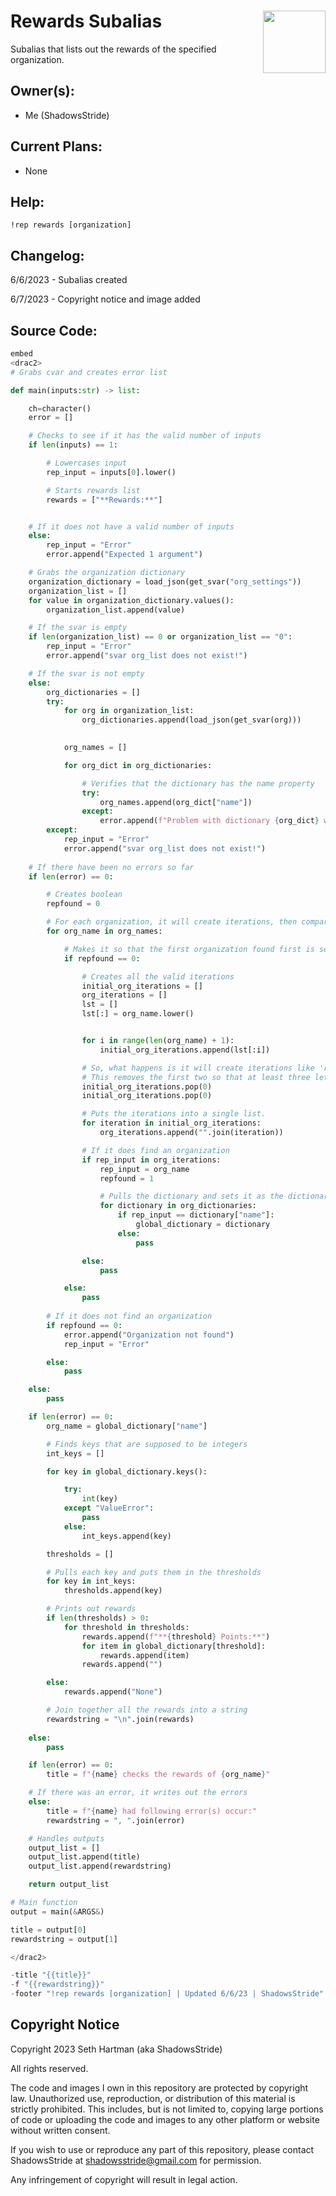 <h1>Rewards Subalias<img align="right" src="../image.png" width="100px"></h1>

Subalias that lists out the rewards of the specified organization.

## Owner(s):
- Me (ShadowsStride)

## Current Plans:
- None

## Help:
`!rep rewards [organization]` 

## Changelog:
6/6/2023 - Subalias created

6/7/2023 - Copyright notice and image added

## Source Code:

```py
embed
<drac2>
# Grabs cvar and creates error list

def main(inputs:str) -> list:

    ch=character()
    error = []

    # Checks to see if it has the valid number of inputs
    if len(inputs) == 1:

        # Lowercases input
        rep_input = inputs[0].lower()

        # Starts rewards list
        rewards = ["**Rewards:**"]


    # If it does not have a valid number of inputs
    else:
        rep_input = "Error"
        error.append("Expected 1 argument")

    # Grabs the organization dictionary
    organization_dictionary = load_json(get_svar("org_settings"))
    organization_list = []
    for value in organization_dictionary.values():
        organization_list.append(value)

    # If the svar is empty
    if len(organization_list) == 0 or organization_list == "0":
        rep_input = "Error"
        error.append("svar org_list does not exist!")

    # If the svar is not empty
    else:
        org_dictionaries = []
        try:
            for org in organization_list:
                org_dictionaries.append(load_json(get_svar(org)))
                

            org_names = []

            for org_dict in org_dictionaries:

                # Verifies that the dictionary has the name property
                try:
                    org_names.append(org_dict["name"])
                except:
                    error.append(f"Problem with dictionary {org_dict} with name")
        except:
            rep_input = "Error"
            error.append("svar org_list does not exist!")
            
    # If there have been no errors so far
    if len(error) == 0:

        # Creates boolean
        repfound = 0

        # For each organization, it will create iterations, then compare input against them
        for org_name in org_names:

            # Makes it so that the first organization found first is selected
            if repfound == 0:

                # Creates all the valid iterations
                initial_org_iterations = []
                org_iterations = []
                lst = []
                lst[:] = org_name.lower()


                for i in range(len(org_name) + 1):
                    initial_org_iterations.append(lst[:i])

                # So, what happens is it will create iterations like 'r' and 're'
                # This removes the first two so that at least three letters are needed
                initial_org_iterations.pop(0)
                initial_org_iterations.pop(0)

                # Puts the iterations into a single list.
                for iteration in initial_org_iterations:
                    org_iterations.append("".join(iteration))

                # If it does find an organization
                if rep_input in org_iterations:
                    rep_input = org_name
                    repfound = 1

                    # Pulls the dictionary and sets it as the dictionary to pull form
                    for dictionary in org_dictionaries:
                        if rep_input == dictionary["name"]:
                            global_dictionary = dictionary
                        else:
                            pass

                else:
                    pass

            else:
                pass
        
        # If it does not find an organization
        if repfound == 0:
            error.append("Organization not found")
            rep_input = "Error"

        else:
            pass

    else:
        pass

    if len(error) == 0:
        org_name = global_dictionary["name"]

        # Finds keys that are supposed to be integers
        int_keys = []

        for key in global_dictionary.keys():

            try:
                int(key)
            except "ValueError":
                pass
            else:
                int_keys.append(key)

        thresholds = []

        # Pulls each key and puts them in the thresholds
        for key in int_keys:
            thresholds.append(key)

        # Prints out rewards
        if len(thresholds) > 0:
            for threshold in thresholds:
                rewards.append(f"**{threshold} Points:**")
                for item in global_dictionary[threshold]:
                    rewards.append(item)
                rewards.append("")

        else:
            rewards.append("None")

        # Join together all the rewards into a string
        rewardstring = "\n".join(rewards)
    
    else:
        pass

    if len(error) == 0:
        title = f"{name} checks the rewards of {org_name}"

    # If there was an error, it writes out the errors
    else:
        title = f"{name} had following error(s) occur:"
        rewardstring = ", ".join(error)

    # Handles outputs
    output_list = []
    output_list.append(title)
    output_list.append(rewardstring)

    return output_list

# Main function
output = main(&ARGS&)

title = output[0]
rewardstring = output[1]

</drac2>

-title "{{title}}"
-f "{{rewardstring}}"
-footer "!rep rewards [organization] | Updated 6/6/23 | ShadowsStride"
```

## Copyright Notice

Copyright 2023 Seth Hartman (aka ShadowsStride)

All rights reserved.

The code and images I own in this repository are protected by copyright law. Unauthorized use, reproduction, or distribution of this material is strictly prohibited. This includes, but is not limited to, copying large portions of code or uploading the code and images to any other platform or website without written consent.

If you wish to use or reproduce any part of this repository, please contact ShadowsStride at shadowsstride@gmail.com for permission.

Any infringement of copyright will result in legal action.